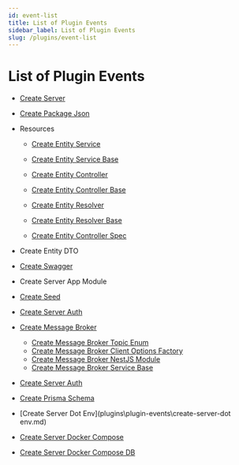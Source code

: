 ```yaml
---
id: event-list
title: List of Plugin Events
sidebar_label: List of Plugin Events
slug: /plugins/event-list
---
```


# List of Plugin Events

- [Create Server](plugins\plugin-events\create-server.md)

- [Create Package Json](plugins\plugin-events\create-package-json.md)

- Resources

  - [Create Entity Service](plugins\plugin-events\create-entity-service.md)
  - [Create Entity Service Base](plugins\plugin-events\create-entity-service-base.md)

  - [Create Entity Controller](plugins\plugin-events\create-entity-controller.md)
  - [Create Entity Controller Base](plugins\plugin-events\create-entity-controller-base.md)

  - [Create Entity Resolver](docs\plugins\plugin-events\create-entity-resolver.md)
  - [Create Entity Resolver Base](docs\plugins\plugin-events\create-entity-resolver.md)

  - [Create Entity Controller Spec](docs\plugins\plugin-events\create-entity-controller-spec.md)

- Create Entity DTO

- [Create Swagger](docs\plugins\plugin-events\create-swagger.md)

- Create Server App Module

- [Create Seed](docs\plugins\plugin-events\create-seed.md)

- [Create Server Auth](docs\plugins\plugin-events\create-server-auth.md)

- [Create Message Broker](plugins\plugin-events\create-message-broker.md)
  - [Create Message Broker Topic Enum](plugins\plugin-events\create-message-broker-topics-enum.md)
  - [Create Message Broker Client Options Factory](plugins\plugin-events\create-message-broker-client-options-factory.md)
  - [Create Message Broker NestJS Module](plugins\plugin-events\create-message-broker-nestjs-module.md)
  - [Create Message Broker Service Base](plugins\plugin-events\create-message-broker-service-base.md)
- [Create Server Auth](docs\plugins\plugin-events\create-server-auth.md)
- [Create Prisma Schema](plugins\plugin-events\create-prisma-schema.md)
- [Create Server Dot Env](plugins\plugin-events\create-server-dot
  env.md)
- [Create Server Docker Compose](plugins\plugin-events\create-server-docker-compose.md)
- [Create Server Docker Compose DB](docs\plugins\plugin-events\create-server-docker-compose-db.md)
